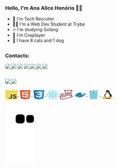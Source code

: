 ### Hello, I'm Ana Alice Honório 👩‍🚀
- 🔭 I'm Tech Recruiter
- 👩‍💻 I'm a Web Dev Student at Trybe
- 🔥 I'm studying Golang
- 🦄 I'm Cosplayer
- 🐾 I have 8 cats and 1 dog 

##

<div>
<h3>Contacts:</h3>
<a href="ana.alice.honorio@gmail.com"><img src="https://img.shields.io/badge/Gmail-D14836?style=for-the-badge&logo=gmail&logoColor=white" target="_blank">
</a>
<a href="https://www.linkedin.com/in/anaalicehonorio" target="_blank"><img src="https://img.shields.io/badge/-LinkedIn-%230077B5?style=for-the-badge&logo=linkedin&logoColor=white" target="_blank"></a> 
<a href="https://instagram.com/alicedorh" target="_blank"><img src="https://img.shields.io/badge/-Instagram-%23E4405F?style=for-the-badge&logo=instagram&logoColor=white" target="_blank"></a>
<a href="https://t.me/alicedorh"><img src="https://img.shields.io/badge/Telegram-2CA5E0?style=for-the-badge&logo=telegram&logoColor=white" target="_blank">
</a>
<a href="https://www.reddit.com/u/Alicedorh"><img src="https://img.shields.io/badge/Reddit-FF4500?style=for-the-badge&logo=reddit&logoColor=white" target="_blank">
</a>
<a href="https://www.twitter.com/alicedorh"><img src="https://img.shields.io/badge/Twitter-1DA1F2?style=for-the-badge&logo=twitter&logoColor=white" target="_blank">
</a>
<a href="https://pt.quora.com/profile/Alicedorh"><img src="https://img.shields.io/badge/Quora-%23B92B27.svg?&style=for-the-badge&logo=Quora&logoColor=white" target="_blank">
</a>
</div>

##

<div>
  <a href="https://github.com/Ana-Alice-Honorio">
  <img height="150em" src="https://github-readme-stats.vercel.app/api?username=Ana-Alice-Honorio&show_icons=true&theme=merko&include_all_commits=true&count_private=true"/>
  <img height="150em" src="https://github-readme-stats.vercel.app/api/top-langs/?username=Ana-Alice-Honorio&layout=compact&langs_count=7&theme=merko"/>
</div>
  <div style="display: inline_block"><br>
  <img align="center" alt="Alice-Js" height="30" width="40" src="https://raw.githubusercontent.com/devicons/devicon/master/icons/javascript/javascript-original.svg">
  <img align="center" alt="Alice-HTML" height="30" width="40" src="https://raw.githubusercontent.com/devicons/devicon/master/icons/html5/html5-original.svg">
  <img align="center" alt="Alice-CSS" height="30" width="40" src="https://raw.githubusercontent.com/devicons/devicon/master/icons/css3/css3-original.svg">
  <img align="center" alt="Alice-React" height="30" width="40" src="https://raw.githubusercontent.com/devicons/devicon/master/icons/react/react-original.svg">
  <img align="center" alt="Alice-Jest" height="30" width="40" src="https://raw.githubusercontent.com/devicons/devicon/master/icons/jest/jest-plain.svg">
  <img align="center" alt="Alice-Docker" height="30" width="40" src="https://raw.githubusercontent.com/devicons/devicon/master/icons/docker/docker-original.svg">
  <img align="center" alt="Alice-go" height="30" width="40" src="https://raw.githubusercontent.com/devicons/devicon/master/icons/go/go-original.svg">  
  <img align="center" alt="Alice-linux" height="30" width="40" src="https://raw.githubusercontent.com/devicons/devicon/master/icons/linux/linux-original.svg">
    
![Snake animation](https://github.com/Ana-Alice-Honorio/Ana-Alice-Honorio/blob/output/github-contribution-grid-snake.svg)
    
</div> 
  
 

